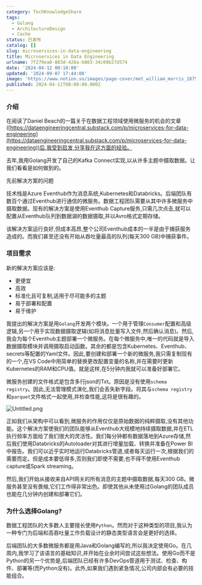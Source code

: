 ```yaml
---
category: TechKnowledgeShare
tags:
  - Golang
  - ArchitectureDesign
  - Cache
status: 已发布
catalog: []
slug: microservices-in-data-engineering
title: Microservices in Data Engineering
urlname: 7f279ea0-883d-426a-b803-34c09b27d574
date: '2024-04-12 00:10:00'
updated: '2024-09-07 17:44:00'
image: 'https://www.notion.so/images/page-cover/met_william_morris_1875.jpg'
published: 2024-04-11T08:00:00.000Z
---
```


### 介绍


在阅读了Daniel Beach的一篇关于在数据工程领域使用微服务的机会的文章([https://dataengineeringcentral.substack.com/p/microservices-for-data-engineering](https://dataengineeringcentral.substack.com/p/microservices-for-data-engineering))后,我受到启发,分享我在这方面的经验。


去年,我用Golang开发了自己的Kafka Connect实现,以从许多主题中摄取数据。让我们看看是如何做到的。


先前解决方案的问题


技术栈是Azure Eventhub作为消息系统,Kubernetes和Databricks。后端团队有数百个通过Eventhub进行通信的微服务。数据工程团队需要从其中许多微服务中摄取数据。现有的解决方案是使用Eventhub Capture服务,只需几次点击,就可以配置从Eventhub队列到数据湖的数据摄取,并以Avro格式定期存储。


该解决方案运行良好,但成本高昂,整个公司Eventhub成本的一半是由于捕获服务造成的。而我们甚至还没有开始从吞吐量最高的队列(每天300 GB)中捕获事件。


### 项目需求


新的解决方案应该是:

- 更便宜
- 高效
- 标准化且可复制,适用于尽可能多的主题
- 易于部署和配置
- 易于维护

我提出的解决方案是用`Golang`开发两个模块。一个用于管理`Consumer`配置和高级逻辑,另一个用于实现数据摄取逻辑(如将消息批量写入文件,然后确认消息)。然后,我会为每个Eventhub主题部署一个微服务。在每个微服务中,唯一的代码就是导入数据摄取模块并调用摄取启动函数。其余的都是包含Kubernetes、Eventhub、secrets等配置的Yaml文件。因此,要创建和部署一个新的微服务,我只需复制现有的一个,在VS Code中用简单的替换更改配置变量的名称,并在需要时更新Kubernetes的RAM和CPU值。就是这样,在5分钟内我就可以准备好部署它。


微服务创建的文件格式是包含多行json的Txt。原因是没有使用`schema registry`。因此,无法管理模式演化,我们会丢失新字段。将其与`schema registry`和`parquet`文件格式一起使用,并检查性能,这将是很有趣的。


![Untitled.png](https://prod-files-secure.s3.us-west-2.amazonaws.com/5d24fe63-e567-4804-86f9-9fdc62e13082/4e0f8d5d-b295-4408-9363-660688d511a9/Untitled.png?X-Amz-Algorithm=AWS4-HMAC-SHA256&X-Amz-Content-Sha256=UNSIGNED-PAYLOAD&X-Amz-Credential=ASIAZI2LB466U6K6BMFO%2F20250404%2Fus-west-2%2Fs3%2Faws4_request&X-Amz-Date=20250404T213355Z&X-Amz-Expires=3600&X-Amz-Security-Token=IQoJb3JpZ2luX2VjEKX%2F%2F%2F%2F%2F%2F%2F%2F%2F%2FwEaCXVzLXdlc3QtMiJIMEYCIQDpnhy1RaKDWOmB%2Butt%2FHQ1fMP2vgKs8A%2B1FTbb2hn9cgIhAIdba4S2MSRlDFyqhjRYI6BIVEuFeunKSVdLO8%2B8Qdi9Kv8DCB4QABoMNjM3NDIzMTgzODA1IgzEO460z87Pup0wiP4q3AP8NuD%2FjQrsZrVO1I%2FWI9awttBg%2BFWm1vcQUKEwSfzAO7S4KRbV7LmXQYKFY6JKdNqmG1nXYHr5cyEmQO%2F1Hmt%2FH06pcS1yT6FIw9x6SRS%2BY%2FLXz%2FCP%2B3t88NgRg%2Bo085gv3nZkspDM5wjbL%2FLF8qvMQVL%2FKt0eiBTitLXqriRHw4D9PgOHz62UN%2FJM2%2Bg9IO%2Fmq3iw67QPp%2FpdpC8TSvscJmFyhlf6fyeBgZy33cBmVzLQggpXy%2F3rmXxodvPoBvBrHJciyXDVCMgkmaHOyJijunidMwDnlln5t0rMaanuIkHGkn1VRVcrtRBRGbInfT7QThi%2FK7jMxWMWdsq5DTImz2hC0XJ70W4vq0DICugPCKyl8L6n%2FtckjqzhsuFnl2kU0hQ257odPJSrAjzHXuZ01hXxl7iAnU64cL4hCoT9rRSoIJLMUDqidNJKY7H43diAAjMXr0aYinMjnql1wbUJ%2FxDXu82%2FJlabe04jTY0E%2BGie%2BoJPEgaL2s%2BjEY2w5FRbjkt2e%2F%2BfbeZZ40z7tbYlY3%2FlrTDG5eTx%2BkX0Ql12peIA1LSKkZ4fd5GBylSii%2F4pG5AFGE9CWSrMD6T7gqkVlupDC7dQGzsq5ZublX9uaUV67BectDPS5g0EKDDdhsG%2FBjqkASmDJy%2BLoE1wSERWcExO6hf0022%2BCSLe9%2BXPxLevps5NARVs0WaKQ9jHMUUBtwAeg4CSn2faMfdEEplf8rVQUP4N6Ai0O6pJA%2BgQX8tSi9bo6p0eT03kR1A0hh8EWzQBmyeV%2F4u%2FXnvIBCeveyPH6OMc9MbBEGmF9J14jW4elssOW3solJp6rff8dEpBnbvnIm7FjyE%2FS2DPzRYjfcEzfNnXhfhb&X-Amz-Signature=dd0a7a4eba8cc023f2ac0f471371fa611ef99fb96fe20f8efdecc7932dc6f4f2&X-Amz-SignedHeaders=host&x-id=GetObject)


正如我们从架构中可以看到,微服务的作用仅仅是原始数据的纯粹摄取,没有其他功能。这个解决方案使我们的团队能够从Eventhub大规模地持续摄取数据,并在ETL执行频率方面给了我们很大的灵活性。我们每分钟都有数据落地到Azure存储,然后我们使用Databricks的Autoloader对其进行增量加载、转换并准备在Power BI中报告。我们可以近乎实时地运行Databricks管道,或者每天运行一次,根据我们的需要而定。但是成本要低得多,否则我们即使不需要,也不得不使用Eventhub capture或Spark streaming。


然后,我们开始从接收来自API网关的所有消息的主题中摄取数据,每天300 GB。微服务甚至没有畏缩,它们工作得非常出色。即使其他从未使用过Golang的团队成员也能在几分钟内创建和部署它们。


### 为什么选择Golang?


数据工程团队的大多数人主要擅长使用`Python`。然而对于这种类型的项目,我认为一种专门为后端和高吞吐量工作负载设计的静态类型语言会是更好的选择。


后端团队的大多数微服务都是用Java和Golang编写的,所以我决定使用Go。在几周内,我学习了该语言的基础知识,并开始在业余时间尝试这些想法。使用Go而不是Python的另一个优势是,后端团队已经有许多DevOps管道用于测试、检查、构件、部署等(而Python没有)。此外,如果我们遇到紧急情况,公司内部会有必要的技能组合。

